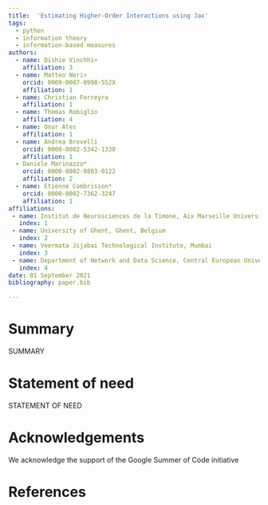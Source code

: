 ```yaml
---
title:  'Estimating Higher-Order Interactions using Jax'
tags:
  - python
  - information theory
  - information-based measures
authors:
  - name: Dishie Vinchhi¤
    affiliation: 3
  - name: Matteo Neri¤
    orcid: 0009-0007-0998-552X
    affiliation: 1
  - name: Christian Ferreyra
    affiliation: 1
  - name: Thomas Robiglio
    affiliation: 4
  - name: Onur Ates
    affiliation: 1
  - name: Andrea Brovelli
    orcid: 0000-0002-5342-1330
    affiliation: 1
  - Daniele Marinazzo*
    orcid: 0000-0002-9803-0122
    affiliation: 2
  - name: Etienne Combrisson*
    orcid: 0000-0002-7362-3247
    affiliation: 1
affiliations:
 - name: Institut de Neurosciences de la Timone, Aix Marseille Université, UMR 7289 CNRS, 13005, Marseille, France
   index: 1
 - name: University of Ghent, Ghent, Belgium
   index: 2
 - name: Veermata Jijabai Technological Institute, Mumbai
   index: 3
 - name: Department of Network and Data Science, Central European University, Vienna, Austria
   index: 4
date: 01 September 2021
bibliography: paper.bib

---
```


# Summary

SUMMARY

# Statement of need

STATEMENT OF NEED

# Acknowledgements

We acknowledge the support of the Google Summer of Code initiative

# References